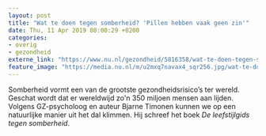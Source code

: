 ```yaml
---
layout: post
title: "Wat te doen tegen somberheid? 'Pillen hebben vaak geen zin'"
date: Thu, 11 Apr 2019 08:00:29 +0200
categories: 
- overig 
- gezondheid 
externe_link: "https://www.nu.nl/gezondheid/5816358/wat-te-doen-tegen-somberheid-pillen-hebben-vaak-geen-zin.html"
feature_image: "https://media.nu.nl/m/u2mxq7navax4_sqr256.jpg/wat-te-doen-tegen-somberheid-pillen-hebben-vaak-geen-zin.jpg"
---
```


Somberheid vormt een van de grootste gezondheidsrisico’s ter wereld. Geschat wordt dat er wereldwijd zo'n 350 miljoen mensen aan lijden. Volgens GZ-psycholoog en auteur Bjarne Timonen kunnen we op een natuurlijke manier uit het dal klimmen. Hij schreef het boek <em>De leefstijlgids tegen somberheid</em>.

